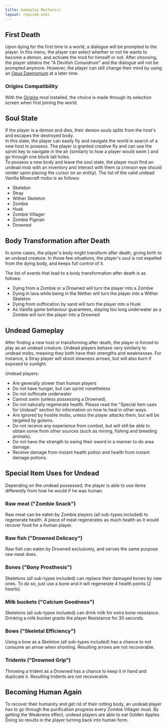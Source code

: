 ```yaml
---
title: Gameplay Mechanics
layout: requiem_wiki
---
```

## First Death

Upon dying for the first time in a world, a dialogue will be prompted to the player. In this menu, the
player can select whether or not he wants to become a demon, and activate the mod for himself or not.
After choosing, the player obtains the "A Devilish Conundrum" and the dialogue will not be prompted anymore.
However, the player can still change their mind by using an [Opus Daemonium](opus_daemonium) at a later time.

### Origins Compatibility
With the [Origins](https://www.curseforge.com/minecraft/mc-mods/origins) mod installed, the choice is made through its selection screen when first joining the world.

## Soul State

If the player is a demon and dies, their demon souls splits from the host's and escapes the destroyed body. <br />
In this state, the player can easily fly and navigate the world in search of a new host to possess. The player is granted creative 
fly and can use the sprint key to navigate in the air (similarly to how a player would swim ) and go through one block tall holes. <br />
To possess a new body and leave the soul state, the player must find an undead mob with an inventory and interact with them
(a crimson eye should render upon placing the cursor on an entity). The list of the valid undead Vanilla Minecraft mobs is as follows:

- Skeleton
- Stray
- Wither Skeleton
- Zombie
- Husk
- Zombie Villager
- Zombie Pigman
- Drowned

## Body Transformation after Death

In some cases, the player's body might transform after death, giving birth to an undead creature. In those few situations,
the player's soul is not expelled from the dying body, and keeps full control of it.

The list of events that lead to a body transformation after death is as follows:

- Dying from a Zombie or a Drowned will turn the player into a Zombie
- Dying in lava while being in the Nether will turn the player into a Wither Skeleton
- Dying from suffocation by sand will turn the player into a Husk
- As Vanilla game behaviour guarantees, staying too long underwater as a Zombie will turn the player into a Drowned

## Undead Gameplay

After finding a new host or transforming after death, the player is forced to play as an undead creature. Undead players behave
very similarly to undead mobs, meaning they both have their strengths and weaknesses. For instance, a Stray player will shoot
slowness arrows, but will also burn if exposed to sunlight.

Undead players:

- Are generally slower than human players
- Do not have hunger, but can sprint nonetheless
- Do not suffocate underwater
- Cannot swim (unless possessing a Drowned).
- Do not naturally regenerate health. Please read the "Special item uses for Undead" section for information on how to heal in other ways.
- Are ignored by hostile mobs, unless the player attacks them, but will be targeted by golems.
- Do not receive any experience from combat, but will still be able to obtain some from other sources (such as mining, fishing and breeding animals).
- Do not have the strength to swing their sword in a manner to do area damage.
- Receive damage from instant health potion and health from instant damage potions.

## Special Item Uses for Undead

Depending on the undead possessed, the player is able to use items differently from how he would if he was human.


### Raw meat ("Zombie Snack")

Raw meat can be eaten by Zombie players (all sub-types included) to regenerate health. 
A piece of meat regenerates as much health as it would recover food for a human player.

### Raw fish ("Drowned Delicacy")

Raw fish can eaten by Drowned exclusively, and serves the same purpose raw meat does.


### Bones ("Bony Prosthesis")

Skeletons (all sub-types included) can replace their damaged bones by new ones. To do so, just use a bone and it will regenerate 4 health points (2 hearts).

### Milk buckets ("Calcium Goodness")

Skeletons (all sub-types included) can drink milk for extra bone resistance. Drinking a milk bucket grants the player Resistance for 30 seconds.

### Bows ("Skeletal Efficiency")
Using a bow as a Skeleton (all sub-types included) has a chance to not consume an arrow when shooting. Resulting arrows are not recoverable.

### Tridents ("Drowned Grip")
Throwing a trident as a Drowned has a chance to keep it in hand and duplicate it. Resulting tridents are not recoverable.

## Becoming Human Again

To recover their humanity and get rid of their rotting body, an undead player has to go through the purification
progress every Zombie Villager must. By getting the Weakness effect, undead players are able to eat Golden Apples.
Doing so results in the player turning back into human form.
</div>
</div>
